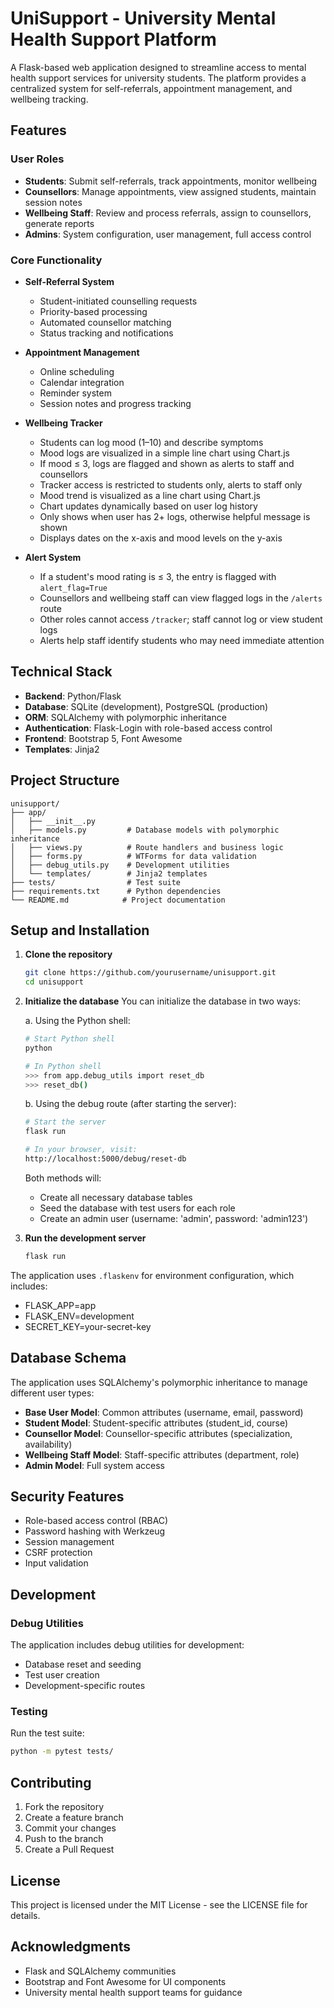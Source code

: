 # UniSupport - University Mental Health Support Platform

A Flask-based web application designed to streamline access to mental health support services for university students. The platform provides a centralized system for self-referrals, appointment management, and wellbeing tracking.

## Features

### User Roles

- **Students**: Submit self-referrals, track appointments, monitor wellbeing
- **Counsellors**: Manage appointments, view assigned students, maintain session notes
- **Wellbeing Staff**: Review and process referrals, assign to counsellors, generate reports
- **Admins**: System configuration, user management, full access control

### Core Functionality

- **Self-Referral System**

  - Student-initiated counselling requests
  - Priority-based processing
  - Automated counsellor matching
  - Status tracking and notifications

- **Appointment Management**

  - Online scheduling
  - Calendar integration
  - Reminder system
  - Session notes and progress tracking

- **Wellbeing Tracker**

  - Students can log mood (1–10) and describe symptoms
  - Mood logs are visualized in a simple line chart using Chart.js
  - If mood ≤ 3, logs are flagged and shown as alerts to staff and counsellors
  - Tracker access is restricted to students only, alerts to staff only
  - Mood trend is visualized as a line chart using Chart.js
  - Chart updates dynamically based on user log history
  - Only shows when user has 2+ logs, otherwise helpful message is shown
  - Displays dates on the x-axis and mood levels on the y-axis

- **Alert System**
  - If a student's mood rating is ≤ 3, the entry is flagged with `alert_flag=True`
  - Counsellors and wellbeing staff can view flagged logs in the `/alerts` route
  - Other roles cannot access `/tracker`; staff cannot log or view student logs
  - Alerts help staff identify students who may need immediate attention

## Technical Stack

- **Backend**: Python/Flask
- **Database**: SQLite (development), PostgreSQL (production)
- **ORM**: SQLAlchemy with polymorphic inheritance
- **Authentication**: Flask-Login with role-based access control
- **Frontend**: Bootstrap 5, Font Awesome
- **Templates**: Jinja2

## Project Structure

```
unisupport/
├── app/
│   ├── __init__.py
│   ├── models.py         # Database models with polymorphic inheritance
│   ├── views.py          # Route handlers and business logic
│   ├── forms.py          # WTForms for data validation
│   ├── debug_utils.py    # Development utilities
│   └── templates/        # Jinja2 templates
├── tests/                # Test suite
├── requirements.txt      # Python dependencies
└── README.md            # Project documentation
```

## Setup and Installation

1. **Clone the repository**

   ```bash
   git clone https://github.com/yourusername/unisupport.git
   cd unisupport
   ```

2. **Initialize the database**
   You can initialize the database in two ways:

   a. Using the Python shell:

   ```bash
   # Start Python shell
   python

   # In Python shell
   >>> from app.debug_utils import reset_db
   >>> reset_db()
   ```

   b. Using the debug route (after starting the server):

   ```bash
   # Start the server
   flask run

   # In your browser, visit:
   http://localhost:5000/debug/reset-db
   ```

   Both methods will:

   - Create all necessary database tables
   - Seed the database with test users for each role
   - Create an admin user (username: 'admin', password: 'admin123')

3. **Run the development server**
   ```bash
   flask run
   ```

The application uses `.flaskenv` for environment configuration, which includes:

- FLASK_APP=app
- FLASK_ENV=development
- SECRET_KEY=your-secret-key

## Database Schema

The application uses SQLAlchemy's polymorphic inheritance to manage different user types:

- **Base User Model**: Common attributes (username, email, password)
- **Student Model**: Student-specific attributes (student_id, course)
- **Counsellor Model**: Counsellor-specific attributes (specialization, availability)
- **Wellbeing Staff Model**: Staff-specific attributes (department, role)
- **Admin Model**: Full system access

## Security Features

- Role-based access control (RBAC)
- Password hashing with Werkzeug
- Session management
- CSRF protection
- Input validation

## Development

### Debug Utilities

The application includes debug utilities for development:

- Database reset and seeding
- Test user creation
- Development-specific routes

### Testing

Run the test suite:

```bash
python -m pytest tests/
```

## Contributing

1. Fork the repository
2. Create a feature branch
3. Commit your changes
4. Push to the branch
5. Create a Pull Request

## License

This project is licensed under the MIT License - see the LICENSE file for details.

## Acknowledgments

- Flask and SQLAlchemy communities
- Bootstrap and Font Awesome for UI components
- University mental health support teams for guidance
